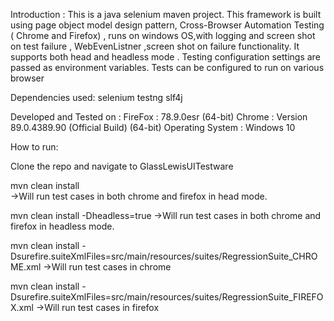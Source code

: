Introduction :
This is a java selenium maven project.
This framework is built using page object model design pattern,
 Cross-Browser Automation Testing ( Chrome and Firefox) , runs on windows OS,with logging and screen shot on test failure , WebEvenListner ,screen shot on failure functionality.
It supports both head and headless mode .
Testing configuration settings are passed as environment variables.
Tests can be configured to run on various browser
 
Dependencies used:
selenium
testng
slf4j

Developed and Tested on :
FireFox : 78.9.0esr (64-bit)
Chrome : Version 89.0.4389.90 (Official Build) (64-bit)
Operating System : Windows 10

How to run:

Clone the repo and navigate to GlassLewisUITestware 

mvn clean install   
->Will run test cases in both chrome and firefox in head mode.

mvn clean install -Dheadless=true 
->Will run test cases in both chrome and firefox in headless mode.

mvn clean install -Dsurefire.suiteXmlFiles=src/main/resources/suites/RegressionSuite_CHROME.xml
->Will run test cases in chrome

mvn clean install -Dsurefire.suiteXmlFiles=src/main/resources/suites/RegressionSuite_FIREFOX.xml
->Will run test cases in firefox